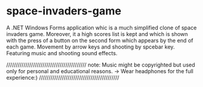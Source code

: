 # space-invaders-game

A .NET Windows Forms application whic is a much simplified clone of space invaders game. Moreover, it a high scores list is kept and which is shown with the press of a button on the second form which appears by the end of each game.
Movement by arrow keys and shooting by spcebar key.
Featuring music and shooting sound effects.


//////////////////////////////////////////
note: Music might be copyrighted but used only for personal and educational reasons.
-> Wear headphones for the full experience:)
//////////////////////////////////////////
